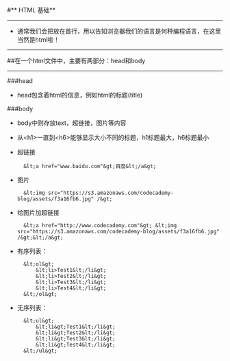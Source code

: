 #** HTML 基础**
- - -

- 通常我们会把<!DOCTYPE html>放在首行，用以告知浏览器我们的语言是何种编程语言，在这里当然是html啦！

- - -

##在一个html文件中，主要有两部分：head和body

- - -

###head
- head包含着html的信息，例如html的标题(title)

###body
- body中则存放text，超链接，图片等内容

- 从&lt;h1&gt;一直到&lt;h6&gt;能够显示大小不同的标题，h1标题最大，h6标题最小

- 超链接

		&lt;a href="www.baidu.com"&gt;百度&lt;/a&gt;
		
- 图片

		&lt;img src="https://s3.amazonaws.com/codecademy-blog/assets/f3a16fb6.jpg" /&gt;
		
- 给图片加超链接

		&lt;a href="http://www.codecademy.com"&gt; &lt;img src="https://s3.amazonaws.com/codecademy-blog/assets/f3a16fb6.jpg" /&gt;&lt;/a&gt;
		

- 有序列表：

		&lt;ol&gt;
    		&lt;li>Test1&lt;/li&gt;
    		&lt;li>Test2&lt;/li&gt;
    		&lt;li>Test3&lt;/li&gt;
    		&lt;li>Test4&lt;/li&gt;
		&lt;/ol&gt;


- 无序列表：

		&lt;ul&gt;
    		&lt;li&gt;Test1&lt;/li&gt;
    		&lt;li&gt;Test2&lt;/li&gt;
    		&lt;li&gt;Test3&lt;/li&gt;
    		&lt;li&gt;Test4&lt;/li&gt;
		&lt;/ul&gt;